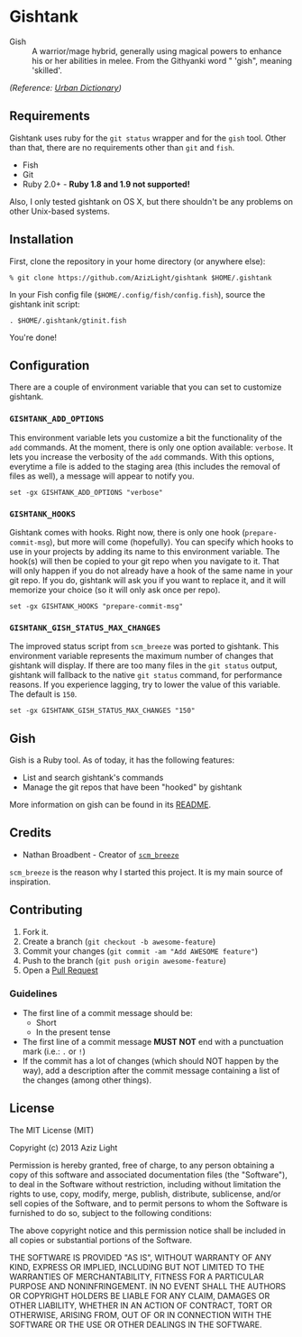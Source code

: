 Gishtank
========

<dl>
  <dt>Gish</dt>
  <dd>A warrior/mage hybrid, generally using magical powers to enhance his or her abilities in melee. From the Githyanki word " 'gish", meaning 'skilled'.</dd>
</dl>

*(Reference: [Urban Dictionary](http://gish.urbanup.com/6946625))*

Requirements
------------

Gishtank uses ruby for the `git status` wrapper and for the `gish` tool. Other than that, there are no requirements other than `git` and `fish`.

- Fish
- Git
- Ruby 2.0+ - **Ruby 1.8 and 1.9 not supported!**

Also, I only tested gishtank on OS X, but there shouldn't be any problems on other Unix-based systems.

Installation
------------

First, clone the repository in your home directory (or anywhere else):

```
% git clone https://github.com/AzizLight/gishtank $HOME/.gishtank
```

In your Fish config file (`$HOME/.config/fish/config.fish`), source the gishtank init script:

```
. $HOME/.gishtank/gtinit.fish
```

You're done!

Configuration
-------------

There are a couple of environment variable that you can set to customize gishtank.


### `GISHTANK_ADD_OPTIONS`

This environment variable lets you customize a bit the functionality of the `add` commands. At the moment, there is only one option available: `verbose`. It lets you increase the verbosity of the `add` commands. With this options, everytime a file is added to the staging area (this includes the removal of files as well), a message will appear to notify you.

```
set -gx GISHTANK_ADD_OPTIONS "verbose"
```

### `GISHTANK_HOOKS`

Gishtank comes with hooks. Right now, there is only one hook (`prepare-commit-msg`), but more will come (hopefully). You can specify which hooks to use in your projects by adding its name to this environment variable. The hook(s) will then be copied to your git repo when you navigate to it. That will only happen if you do not already have a hook of the same name in your git repo. If you do, gishtank will ask you if you want to replace it, and it will memorize your choice (so it will only ask once per repo).

```
set -gx GISHTANK_HOOKS "prepare-commit-msg"
```

### `GISHTANK_GISH_STATUS_MAX_CHANGES`

The improved status script from `scm_breeze` was ported to gishtank. This environment variable represents the maximum number of changes that gishtank will display. If there are too many files in the `git status` output, gishtank will fallback to the native `git status` command, for performance reasons. If you experience lagging, try to lower the value of this variable. The default is `150`.

```
set -gx GISHTANK_GISH_STATUS_MAX_CHANGES "150"
```

Gish
----

Gish is a Ruby tool. As of today, it has the following features:

- List and search gishtank's commands
- Manage the git repos that have been "hooked" by gishtank

More information on gish can be found in its [README](https://github.com/AzizLight/gishtank/tree/master/gish/README.md).

Credits
-------

- Nathan Broadbent - Creator of [`scm_breeze`](https://github.com/ndbroadbent/scm_breeze)

`scm_breeze` is the reason why I started this project. It is my main source of inspiration.

Contributing
------------

1. Fork it.
2. Create a branch (`git checkout -b awesome-feature`)
3. Commit your changes (`git commit -am "Add AWESOME feature"`)
4. Push to the branch (`git push origin awesome-feature`)
5. Open a [Pull Request](https://github.com/AzizLight/gishtank/pulls)

### Guidelines

- The first line of a commit message should be:
    * Short
    * In the present tense
- The first line of a commit message **MUST NOT** end with a punctuation mark (i.e.: `.` or `!`)
- If the commit has a lot of changes (which should NOT happen by the way), add a description after the commit message containing a list of the changes (among other things).

License
-------

The MIT License (MIT)

Copyright (c) 2013 Aziz Light

Permission is hereby granted, free of charge, to any person obtaining a copy
of this software and associated documentation files (the "Software"), to deal
in the Software without restriction, including without limitation the rights
to use, copy, modify, merge, publish, distribute, sublicense, and/or sell
copies of the Software, and to permit persons to whom the Software is
furnished to do so, subject to the following conditions:

The above copyright notice and this permission notice shall be included in
all copies or substantial portions of the Software.

THE SOFTWARE IS PROVIDED "AS IS", WITHOUT WARRANTY OF ANY KIND, EXPRESS OR
IMPLIED, INCLUDING BUT NOT LIMITED TO THE WARRANTIES OF MERCHANTABILITY,
FITNESS FOR A PARTICULAR PURPOSE AND NONINFRINGEMENT. IN NO EVENT SHALL THE
AUTHORS OR COPYRIGHT HOLDERS BE LIABLE FOR ANY CLAIM, DAMAGES OR OTHER
LIABILITY, WHETHER IN AN ACTION OF CONTRACT, TORT OR OTHERWISE, ARISING FROM,
OUT OF OR IN CONNECTION WITH THE SOFTWARE OR THE USE OR OTHER DEALINGS IN
THE SOFTWARE.
